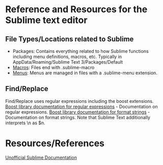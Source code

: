 # Reference and Resources for the Sublime text editor

## File Types/Locations related to Sublime
* Packages: Contains everything related to how Sublime functions including menu definitions, macros, etc.  Typically in AppData/Roaming/Sublime Text 3/Packages/Default
* [Macros]: Files end with .sublime-macro
* [Menus]: Menus are managed in files with a .sublime-menu extension.

## Find/Replace
Find/Replace uses regular expressions including the boost extensions.
[Boost library documentation for regular expressions](http://www.boost.org/doc/libs/1_44_0/libs/regex/doc/html/boost_regex/syntax/perl_syntax.html) - Documentation on regular expressions.
[Boost library documentation for format strings](http://www.boost.org/doc/libs/1_44_0/libs/regex/doc/html/boost_regex/format/perl_format.html) - Documentation on format strings. Note that Sublime Text additionally interprets \n as $n.

# Resources/References
[Unofficial Sublime Documentation](http://docs.sublimetext.info/en/latest/index.html)

[comment]: # (reference links for this page)
[Macros]: Macros/
[Menus]: Menus/


